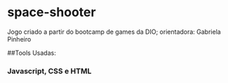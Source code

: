 # space-shooter
Jogo criado a partir do bootcamp de games da DIO; orientadora: Gabriela Pinheiro

##Tools Usadas:
### Javascript, CSS e HTML
